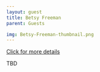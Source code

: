 ```yaml
---
layout: guest
title: Betsy Freeman
parent: Guests

img: Betsy-Freeman-thumbnail.png
---
```




<div class="badge-base LI-profile-badge" data-locale="en_US" data-size="medium" data-theme="light" data-type="VERTICAL" data-vanity="betsy-freeman-440b5977" data-version="v1"><a class="badge-base__link LI-simple-link" href="https://www.linkedin.com/in/betsy-freeman-440b5977?trk=profile-badge">Click for more details</a></div>


TBD
